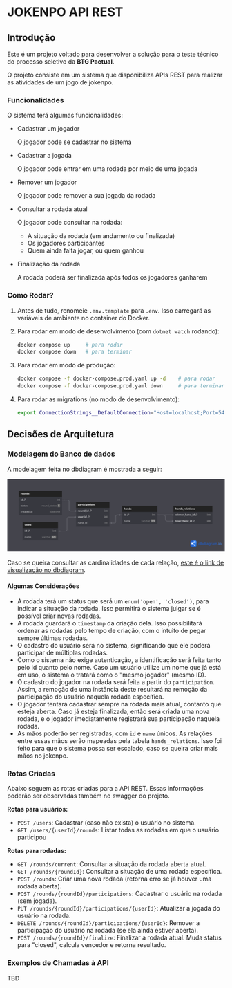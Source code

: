 # JOKENPO API REST

## Introdução

Este é um projeto voltado para desenvolver a solução para o teste técnico do processo seletivo da **BTG Pactual**.

O projeto consiste em um sistema que disponibiliza APIs REST para realizar as atividades de um jogo de jokenpo.

### Funcionalidades

O sistema terá algumas funcionalidades:

- Cadastrar um jogador
  
  O jogador pode se cadastrar no sistema

- Cadastrar a jogada

  O jogador pode entrar em uma rodada por meio de uma jogada

- Remover um jogador

  O jogador pode remover a sua jogada da rodada

- Consultar a rodada atual

  O jogador pode consultar na rodada:
    - A situação da rodada (em andamento ou finalizada)
    - Os jogadores participantes
    - Quem ainda falta jogar, ou quem ganhou

- Finalização da rodada

  A rodada poderá ser finalizada após todos os jogadores ganharem

### Como Rodar?

1. Antes de tudo, renomeie `.env.template` para `.env`. Isso carregará as variáveis de ambiente no container do Docker.
2. Para rodar em modo de desenvolvimento (com `dotnet watch` rodando):

    ```bash
    docker compose up     # para rodar
    docker compose down   # para terminar
    ```

3. Para rodar em modo de produção:

    ```bash
    docker compose -f docker-compose.prod.yaml up -d    # para rodar
    docker compose -f docker-compose.prod.yaml down     # para terminar
    ```

4. Para rodar as migrations (no modo de desenvolvimento):

    ```bash
    export ConnectionStrings__DefaultConnection="Host=localhost;Port=5432;Database=postgres;Username=postgres;Password=postgres" && dotnet ef database update
    ```

## Decisões de Arquitetura

### Modelagem do Banco de dados

A modelagem feita no dbdiagram é mostrada a seguir:

![Modelagem no db diagram](/jokenpo.png)

Caso se queira consultar as cardinalidades de cada relação, [este é o link de visualização no dbdiagram](https://dbdiagram.io/d/jokenpo-6852ce8af039ec6d36d18ba4).

#### Algumas Considerações

- A rodada terá um status que será um `enum('open', 'closed')`, para indicar a situação da rodada. Isso permitirá o sistema julgar se é possível criar novas rodadas.
- A rodada guardará o `timestamp` da criação dela. Isso possibilitará ordenar as rodadas pelo tempo de criação, com o intuito de pegar sempre últimas rodadas.
- O cadastro do usuário será no sistema, significando que ele poderá participar de múltiplas rodadas.
- Como o sistema não exige autenticação, a identificação será feita tanto pelo id quanto pelo nome. Caso um usuário utilize um nome que já está em uso, o sistema o tratará como o "mesmo jogador" (mesmo ID).
- O cadastro do jogador na rodada será feita a partir do `participation`. Assim, a remoção de uma instância deste resultará na remoção da participação do usuário naquela rodada específica.
- O jogador tentará cadastrar sempre na rodada mais atual, contanto que esteja aberta. Caso já esteja finalizada, então será criada uma nova rodada, e o jogador imediatamente registrará sua participação naquela rodada.
- As mãos poderão ser registradas, com `id` e `name` únicos. As relações entre essas mãos serão mapeadas pela tabela `hands_relations`. Isso foi feito para que o sistema possa ser escalado, caso se queira criar mais mãos no jokenpo.

### Rotas Criadas

Abaixo seguem as rotas criadas para a API REST. Essas informações poderão ser observadas também no swagger do projeto.

**Rotas para usuários:**

- `POST /users`: Cadastrar (caso não exista) o usuário no sistema.
- `GET /users/{userId}/rounds`: Listar todas as rodadas em que o usuário participou

**Rotas para rodadas:**

- `GET /rounds/current`: Consultar a situação da rodada aberta atual.
- `GET /rounds/{roundId}`: Consultar a situação de uma rodada específica.
- `POST /rounds`: Criar uma nova rodada (retorna erro se já houver uma rodada aberta).
- `POST /rounds/{roundId}/participations`: Cadastrar o usuário na rodada (sem jogada).
- `PUT /rounds/{roundId}/participations/{userId}`: Atualizar a jogada do usuário na rodada.
- `DELETE /rounds/{roundId}/participations/{userId}`: Remover a participação do usuário na rodada (se ela ainda estiver aberta).
- `POST /rounds/{roundId}/finalize`: Finalizar a rodada atual. Muda status para "closed", calcula vencedor e retorna resultado.

### Exemplos de Chamadas à API

TBD